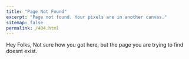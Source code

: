 ```yaml
---
title: "Page Not Found"
excerpt: "Page not found. Your pixels are in another canvas."
sitemap: false
permalink: /404.html
---
```


Hey Folks, Not sure how you got here, but the page you are trying to find doesnt exist. 

<script>
  var GOOG_FIXURL_LANG = 'en';
  var GOOG_FIXURL_SITE = '{{ site.url }}'
</script>
<script src="https://linkhelp.clients.google.com/tbproxy/lh/wm/fixurl.js">
</script>
